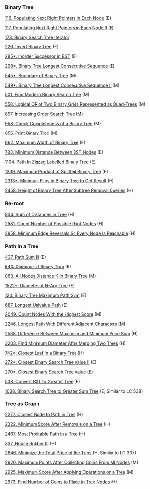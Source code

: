 ### Binary Tree

[116. Populating Next Right Pointers in Each Node](https://github.com/tatadyj/leetcode/tree/main/116.populating-next-right-pointers-in-each-node) (E)

[117. Populating Next Right Pointers in Each Node II](https://github.com/tatadyj/leetcode/tree/main/117.populating-next-right-pointers-in-each-node-ii) (E)

[173. Binary Search Tree Iterator]() 

[226. Invert Binary Tree](https://github.com/tatadyj/leetcode/tree/main/226.invert-binary-tree) (E)

[285*. Inorder Successor in BST](https://github.com/tatadyj/leetcode/tree/main/285.inorder-successor-in-bst) (E)

[298*. Binary Tree Longest Consecutive Sequence](https://github.com/tatadyj/leetcode/tree/main/298.binary-tree-longest-consecutive-sequence) (E)



[545*. Boundary of Binary Tree](https://github.com/tatadyj/leetcode/tree/main/545.boundary-of-binary-tree) (M)

[549*. Binary Tree Longest Consecutive Sequence II](https://github.com/tatadyj/leetcode/tree/main/549.binary-tree-longest-consecutive-sequence-ii) (M)

[501. Find Mode in Binary Search Tree](https://github.com/tatadyj/leetcode/tree/main/501.find-mode-in-binary-search-tree) (M)

[558. Logical OR of Two Binary Grids Represented as Quad-Trees](https://github.com/tatadyj/leetcode/tree/main/558.logical-or-of-two-binary-grids-represented-as-quad-trees) (M)


[897. Increasing Order Search Tree](https://github.com/tatadyj/leetcode/tree/main/897.increasing-order-search-tree) (M)

[958. Check Completeness of a Binary Tree](https://github.com/tatadyj/leetcode/tree/main/958.check-completeness-of-a-binary-tree) (M)

[655. Print Binary Tree](https://github.com/tatadyj/leetcode/tree/main/655.print-binary-tree) (M)

[662. Maximum Width of Binary Tree](https://github.com/tatadyj/leetcode/tree/main/662.maximum-width-of-binary-tree) (E)

[783. Minimum Distance Between BST Nodes]() (E)

[1104. Path In Zigzag Labelled Binary Tree](https://github.com/tatadyj/leetcode/tree/main/1104.path-in-zigzag-labelled-binary-tree) (E)

[1339. Maximum Product of Splitted Binary Tree](https://github.com/tatadyj/leetcode/tree/main/1339.maximum-product-of-splitted-binary-tree) (E)

[2313*. Minimum Flips in Binary Tree to Get Result](https://github.com/tatadyj/leetcode/tree/main/2313.minimum-flips-in-binary-tree-to-get-result) (H)

[2458. Height of Binary Tree After Subtree Removal Queries](https://github.com/tatadyj/leetcode/tree/main/2458.height-of-binary-tree-after-subtree-removal-queries) (H)

### Re-root
[834. Sum of Distances in Tree](https://github.com/tatadyj/leetcode/tree/main/834.sum-of-distances-in-tree) (H)

[2581. Count Number of Possible Root Nodes](https://github.com/tatadyj/leetcode/tree/main/2581.count-number-of-possible-root-nodes) (H)

[2858. Minimum Edge Reversals So Every Node Is Reachable](https://github.com/tatadyj/leetcode/tree/main/2858.minimum-edge-reversals-so-every-node-is-reachable) (H)

### Path in a Tree

[437. Path Sum III]() (E)

[543. Diameter of Binary Tree](https://github.com/tatadyj/leetcode/tree/main/543.diameter-of-binary-tree) (E)

[863. All Nodes Distance K in Binary Tree](https://github.com/tatadyj/leetcode/tree/main/863.all-nodes-distance-k-in-binary-tree) (M)

[1522*. Diameter of N-Ary Tree](https://github.com/tatadyj/leetcode/tree/main/1522.diameter-of-n-ary-tree) (E)

[124. Binary Tree Maximum Path Sum](https://github.com/tatadyj/leetcode/tree/main/124.binary-tree-maximum-path-sum) (E) 

[687. Longest Univalue Path](https://github.com/tatadyj/leetcode/tree/main/687.longest-univalue-path) (E)

[2049. Count Nodes With the Highest Score](https://github.com/tatadyj/leetcode/tree/main/2049.count-nodes-with-the-highest-score) (M)

[2246. Longest Path With Different Adjacent Characters](https://github.com/tatadyj/leetcode/tree/main/2246.longest-path-with-different-adjacent-characters) (M)

[2538. Difference Between Maximum and Minimum Price Sum](https://github.com/tatadyj/leetcode/tree/main/2538.difference-between-maximum-and-minimum-price-sum) (H)

[3203. Find Minimum Diameter After Merging Two Trees]() (H)

[742*. Closest Leaf in a Binary Tree](https://github.com/tatadyj/leetcode/tree/main/742.closest-leaf-in-a-binary-tree) (H)

[272*. Closest Binary Search Tree Value II](https://github.com/tatadyj/leetcode/tree/main/272.closest-binary-search-tree-value-ii) (E) 

[270*. Closest Binary Search Tree Value](https://github.com/tatadyj/leetcode/tree/main/270.closest-binary-search-tree-value) (E) 

[538. Convert BST to Greater Tree](https://github.com/tatadyj/leetcode/tree/main/538.convert-bst-to-greater-tree) (E)

[1038. Binary Search Tree to Greater Sum Tree](https://github.com/tatadyj/leetcode/tree/main/1038.binary-search-tree-to-greater-sum-tree) (E, Similar to LC 538)

### Tree as Graph 

[2277. Closest Node to Path in Tree](https://github.com/tatadyj/leetcode/tree/main/2277.closest-node-to-path-in-tree) (H)

[2322. Minimum Score After Removals on a Tree](https://github.com/tatadyj/leetcode/tree/main/2322.minimum-score-after-removals-on-a-tree) (H)

[2467. Most Profitable Path in a Tree](https://github.com/tatadyj/leetcode/tree/main/2467.most-profitable-path-in-a-tree) (H) 

[337. House Robber III](https://github.com/tatadyj/leetcode/tree/main/337.house-robber-iii) (H)

[2646. Minimize the Total Price of the Trips](https://github.com/tatadyj/leetcode/tree/main/2646.minimize-the-total-price-of-the-trips) (H, Similar to LC 337) 

[2920. Maximum Points After Collecting Coins From All Nodes](https://github.com/tatadyj/leetcode/tree/main/2920.maximum-points-after-collecting-coins-from-all-nodes) (M)

[2925. Maximum Score After Applying Operations on a Tree](https://github.com/tatadyj/leetcode/tree/main/2925.maximum-score-after-applying-operations-on-a-tree) (M)

[2973. Find Number of Coins to Place in Tree Nodes](https://github.com/tatadyj/leetcode/tree/main/2973.find-number-of-coins-to-place-in-tree-nodes) (H)